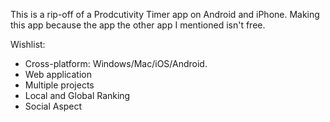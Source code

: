This is a rip-off of a Prodcutivity Timer app on Android and iPhone. Making this app because the app the other app I mentioned isn't free.

Wishlist:
- Cross-platform: Windows/Mac/iOS/Android.
- Web application
- Multiple projects
- Local and Global Ranking
- Social Aspect


